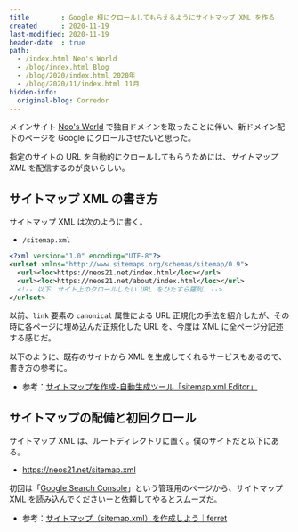```yaml
---
title        : Google 様にクロールしてもらえるようにサイトマップ XML を作る
created      : 2020-11-19
last-modified: 2020-11-19
header-date  : true
path:
  - /index.html Neo's World
  - /blog/index.html Blog
  - /blog/2020/index.html 2020年
  - /blog/2020/11/index.html 11月
hidden-info:
  original-blog: Corredor
---
```


メインサイト [Neo's World](https://neos21.net/) で独自ドメインを取ったことに伴い、新ドメイン配下のページを Google にクロールさせたいと思った。

指定のサイトの URL を自動的にクロールしてもらうためには、*サイトマップ XML* を配信するのが良いらしい。

## サイトマップ XML の書き方

サイトマップ XML は次のように書く。

- `/sitemap.xml`

```xml
<?xml version="1.0" encoding="UTF-8"?>
<urlset xmlns="http://www.sitemaps.org/schemas/sitemap/0.9">
  <url><loc>https://neos21.net/index.html</loc></url>
  <url><loc>https://neos21.net/about/index.html</loc></url>
  <!-- 以下、サイト上のクロールしたい URL をひたすら羅列… -->
</urlset>
```

以前、`link` 要素の `canonical` 属性による URL 正規化の手法を紹介したが、その時に各ページに埋め込んだ正規化した URL を、今度は XML に全ページ分記述する感じだ。

以下のように、既存のサイトから XML を生成してくれるサービスもあるので、書き方の参考に。

- 参考：[サイトマップを作成-自動生成ツール「sitemap.xml Editor」](http://www.sitemapxml.jp/)

## サイトマップの配備と初回クロール

サイトマップ XML は、ルートディレクトリに置く。僕のサイトだと以下にある。

- <https://neos21.net/sitemap.xml>

初回は「[Google Search Console](https://search.google.com/search-console/)」という管理用のページから、サイトマップ XML を読み込んでくださいーと依頼してやるとスムーズだ。

- 参考：[サイトマップ（sitemap.xml）を作成しよう｜ferret](https://ferret-plus.com/curriculums/3580)
